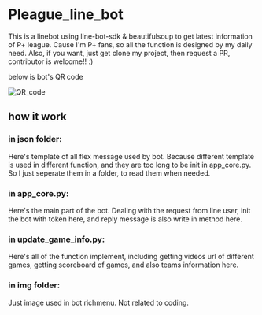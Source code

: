 # Pleague_line_bot
This is a linebot using line-bot-sdk & beautifulsoup to get latest information of P+ league.
Cause I'm P+ fans, so all the function is designed by my daily need.
Also, if you want, just get clone my project, then request a PR, contributor is welcome!! :)

below is bot's QR code

![QR_code](https://user-images.githubusercontent.com/71446199/164895289-32140182-9ada-4d1f-9793-0dbf0c5d4ce2.png)


## how it work
### in json folder:
Here's template of all flex message used by bot.
Because different template is used in different function, and they are too long to be init in app_core.py.
So I just seperate them in a folder, to read them when needed.

### in app_core.py:
Here's the main part of the bot. Dealing with the request from line user, init the bot with token here, and reply message is also write in method here.

### in update_game_info.py:
Here's all of the function implement, including getting videos url of different games, getting scoreboard of games, and also teams information here.

### in img folder:
Just image used in bot richmenu. Not related to coding.
